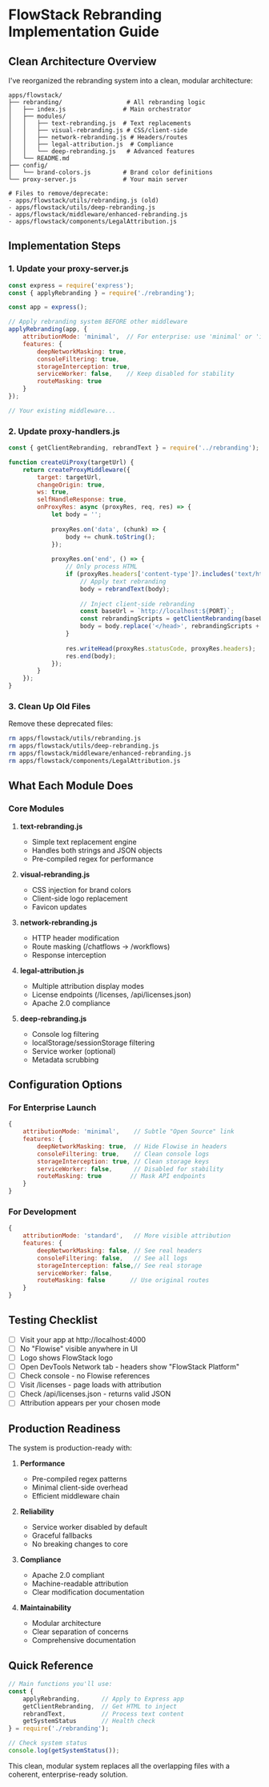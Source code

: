 # FlowStack Rebranding Implementation Guide

## Clean Architecture Overview

I've reorganized the rebranding system into a clean, modular architecture:

```
apps/flowstack/
├── rebranding/                  # All rebranding logic
│   ├── index.js                # Main orchestrator
│   ├── modules/
│   │   ├── text-rebranding.js  # Text replacements
│   │   ├── visual-rebranding.js # CSS/client-side
│   │   ├── network-rebranding.js # Headers/routes
│   │   ├── legal-attribution.js  # Compliance
│   │   └── deep-rebranding.js   # Advanced features
│   └── README.md
├── config/
│   └── brand-colors.js         # Brand color definitions
└── proxy-server.js             # Your main server

# Files to remove/deprecate:
- apps/flowstack/utils/rebranding.js (old)
- apps/flowstack/utils/deep-rebranding.js
- apps/flowstack/middleware/enhanced-rebranding.js
- apps/flowstack/components/LegalAttribution.js
```

## Implementation Steps

### 1. Update your proxy-server.js

```javascript
const express = require('express');
const { applyRebranding } = require('./rebranding');

const app = express();

// Apply rebranding system BEFORE other middleware
applyRebranding(app, {
    attributionMode: 'minimal',  // For enterprise: use 'minimal' or 'icon_only'
    features: {
        deepNetworkMasking: true,
        consoleFiltering: true,
        storageInterception: true,
        serviceWorker: false,    // Keep disabled for stability
        routeMasking: true
    }
});

// Your existing middleware...
```

### 2. Update proxy-handlers.js

```javascript
const { getClientRebranding, rebrandText } = require('../rebranding');

function createUiProxy(targetUrl) {
    return createProxyMiddleware({
        target: targetUrl,
        changeOrigin: true,
        ws: true,
        selfHandleResponse: true,
        onProxyRes: async (proxyRes, req, res) => {
            let body = '';
            
            proxyRes.on('data', (chunk) => {
                body += chunk.toString();
            });
            
            proxyRes.on('end', () => {
                // Only process HTML
                if (proxyRes.headers['content-type']?.includes('text/html')) {
                    // Apply text rebranding
                    body = rebrandText(body);
                    
                    // Inject client-side rebranding
                    const baseUrl = `http://localhost:${PORT}`;
                    const rebrandingScripts = getClientRebranding(baseUrl);
                    body = body.replace('</head>', rebrandingScripts + '</head>');
                }
                
                res.writeHead(proxyRes.statusCode, proxyRes.headers);
                res.end(body);
            });
        }
    });
}
```

### 3. Clean Up Old Files

Remove these deprecated files:
```bash
rm apps/flowstack/utils/rebranding.js
rm apps/flowstack/utils/deep-rebranding.js
rm apps/flowstack/middleware/enhanced-rebranding.js
rm apps/flowstack/components/LegalAttribution.js
```

## What Each Module Does

### Core Modules

1. **text-rebranding.js**
   - Simple text replacement engine
   - Handles both strings and JSON objects
   - Pre-compiled regex for performance

2. **visual-rebranding.js**
   - CSS injection for brand colors
   - Client-side logo replacement
   - Favicon updates

3. **network-rebranding.js**
   - HTTP header modification
   - Route masking (/chatflows → /workflows)
   - Response interception

4. **legal-attribution.js**
   - Multiple attribution display modes
   - License endpoints (/licenses, /api/licenses.json)
   - Apache 2.0 compliance

5. **deep-rebranding.js**
   - Console log filtering
   - localStorage/sessionStorage filtering
   - Service worker (optional)
   - Metadata scrubbing

## Configuration Options

### For Enterprise Launch

```javascript
{
    attributionMode: 'minimal',    // Subtle "Open Source" link
    features: {
        deepNetworkMasking: true,  // Hide Flowise in headers
        consoleFiltering: true,    // Clean console logs
        storageInterception: true, // Clean storage keys
        serviceWorker: false,      // Disabled for stability
        routeMasking: true        // Mask API endpoints
    }
}
```

### For Development

```javascript
{
    attributionMode: 'standard',   // More visible attribution
    features: {
        deepNetworkMasking: false, // See real headers
        consoleFiltering: false,   // See all logs
        storageInterception: false,// See real storage
        serviceWorker: false,
        routeMasking: false       // Use original routes
    }
}
```

## Testing Checklist

- [ ] Visit your app at http://localhost:4000
- [ ] No "Flowise" visible anywhere in UI
- [ ] Logo shows FlowStack logo
- [ ] Open DevTools Network tab - headers show "FlowStack Platform"
- [ ] Check console - no Flowise references
- [ ] Visit /licenses - page loads with attribution
- [ ] Check /api/licenses.json - returns valid JSON
- [ ] Attribution appears per your chosen mode

## Production Readiness

The system is production-ready with:

1. **Performance**
   - Pre-compiled regex patterns
   - Minimal client-side overhead
   - Efficient middleware chain

2. **Reliability**
   - Service worker disabled by default
   - Graceful fallbacks
   - No breaking changes to core

3. **Compliance**
   - Apache 2.0 compliant
   - Machine-readable attribution
   - Clear modification documentation

4. **Maintainability**
   - Modular architecture
   - Clear separation of concerns
   - Comprehensive documentation

## Quick Reference

```javascript
// Main functions you'll use:
const { 
    applyRebranding,      // Apply to Express app
    getClientRebranding,  // Get HTML to inject
    rebrandText,          // Process text content
    getSystemStatus       // Health check
} = require('./rebranding');

// Check system status
console.log(getSystemStatus());
```

This clean, modular system replaces all the overlapping files with a coherent, enterprise-ready solution. 